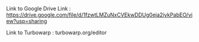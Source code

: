 Link to Google Drive Link : https://drive.google.com/file/d/1fzwtLMZuNxCVEkwDDUg0eja2iykPabEO/view?usp=sharing


Link to Turbowarp : turbowarp.org/editor
